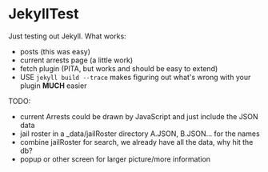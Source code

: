 JekyllTest
===========

Just testing out Jekyll. What works:

- posts (this was easy)
- current arrests page (a little work)
- fetch plugin (PITA, but works and should be easy to extend)
- USE `jekyll build --trace` makes figuring out what's wrong with your plugin **MUCH** easier

TODO:

- current Arrests could be drawn by JavaScript and just include the JSON data
- jail roster in a _data/jailRoster directory A.JSON, B.JSON... for the names
- combine jailRoster for search, we already have all the data, why hit the db?
- popup or other screen for larger picture/more information